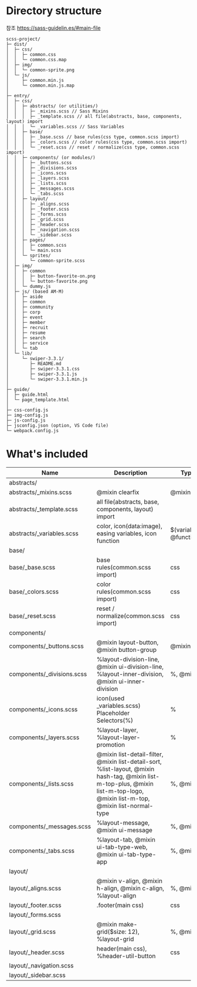 # Directory structure

참조 https://sass-guidelin.es/#main-file

```
scss-project/
├─ dist/
│  ├─ css/
│  │  ├─ common.css
│  │  └─ common.css.map
│  ├─ img/
│  │  └─ common-sprite.png
│  └─ js/
│     ├─ common.min.js
│     └─ common.min.js.map
│
├─ entry/
│  ├─ css/
│  │  ├─ abstracts/ (or utilities/)
│  │  │  ├─ _mixins.scss // Sass Mixins
│  │  │  ├─ _template.scss // all file(abstracts, base, components, layout) import
│  │  │  └─ _variables.scss // Sass Variables
│  │  ├─ base/
│  │  │  ├─ _base.scss // base rules(css type, common.scss import)
│  │  │  ├─ _colors.scss // color rules(css type, common.scss import)
│  │  │  └─ _reset.scss // reset / normalize(css type, common.scss import)
│  │  ├─ components/ (or modules/)
│  │  │  ├─ _buttons.scss
│  │  │  ├─ _divisions.scss
│  │  │  ├─ _icons.scss
│  │  │  ├─ _layers.scss
│  │  │  ├─ _lists.scss
│  │  │  ├─ _messages.scss
│  │  │  └─ _tabs.scss
│  │  ├─ layout/
│  │  │  ├─ _aligns.scss
│  │  │  ├─ _footer.scss
│  │  │  ├─ _forms.scss
│  │  │  ├─ _grid.scss
│  │  │  ├─ _header.scss
│  │  │  ├─ _navigation.scss
│  │  │  └─ _sidebar.scss
│  │  ├─ pages/
│  │  │  ├─ common.scss
│  │  │  └─ main.scss
│  │  └─ sprites/
│  │     └─ common-sprite.scss
│  ├─ img/
│  │  ├─ common
│  │  │  ├─ button-favorite-on.png
│  │  │  └─ button-favorite.png
│  │  └─ dummy.js
│  ├─ js/ (based AM-M)
│  │  ├─ aside
│  │  ├─ common
│  │  ├─ community
│  │  ├─ corp
│  │  ├─ event
│  │  ├─ member
│  │  ├─ recruit
│  │  ├─ resume
│  │  ├─ search
│  │  ├─ service
│  │  └─ tab
│  └─ lib/
│     └─ swiper-3.3.1/
│        ├─ README.md
│        ├─ swiper-3.3.1.css
│        ├─ swiper-3.3.1.js
│        └─ swiper-3.3.1.min.js
│
├─ guide/
│  ├─ guide.html
│  └─ page_template.html
│
├─ css-config.js
├─ img-config.js
├─ js-config.js
├─ jsconfig.json (option, VS Code file)
└─ webpack.config.js
```

# What's included

| Name                        | Description                                                                                                                                                                   | Type                     |
| --------------------------- | ----------------------------------------------------------------------------------------------------------------------------------------------------------------------------- | ------------------------ |
| abstracts/                  |                                                                                                                                                                               |                          |
| abstracts/\_mixins.scss     | @mixin clearfix                                                                                                                                                               | @mixin                   |
| abstracts/\_template.scss   | all file(abstracts, base, components, layout) import                                                                                                                          |                          |
| abstracts/\_variables.scss  | color, icon(data:image), easing variables, icon function                                                                                                                      | \$(variables), @function |
| base/                       |                                                                                                                                                                               |                          |
| base/\_base.scss            | base rules(common.scss import)                                                                                                                                                | css                      |
| base/\_colors.scss          | color rules(common.scss import)                                                                                                                                               | css                      |
| base/\_reset.scss           | reset / normalize(common.scss import)                                                                                                                                         | css                      |
| components/                 |                                                                                                                                                                               |                          |
| components/\_buttons.scss   | @mixin layout-button, @mixin button-group                                                                                                                                     | @mixin                   |
| components/\_divisions.scss | %layout-division-line, @mixin ui-division-line, %layout-inner-division, @mixin ui-inner-division                                                                              | %, @mixin                |
| components/\_icons.scss     | icon(used \_variables.scss) Placeholder Selectors(%)                                                                                                                          | %                        |
| components/\_layers.scss    | %layout-layer, %layout-layer-promotion                                                                                                                                        | %                        |
| components/\_lists.scss     | @mixin list-detail-filter, @mixin list-detail-sort, %list-layout, @mixin hash-tag, @mixin list-m-top-plus, @mixin list-m-top-logo, @mixin list-m-top, @mixin list-normal-type | %, @mixin                |
| components/\_messages.scss  | %layout-message, @mixin ui-message                                                                                                                                            | %, @mixin                |
| components/\_tabs.scss      | %layout-tab, @mixin ui-tab-type-web, @mixin ui-tab-type-app                                                                                                                   | %, @mixin                |
| layout/                     |                                                                                                                                                                               |                          |
| layout/\_aligns.scss        | @mixin v-align, @mixin h-align, @mixin c-align, %layout-align                                                                                                                 | %, @mixin                |
| layout/\_footer.scss        | .footer(main css)                                                                                                                                                             | css                      |
| layout/\_forms.scss         |                                                                                                                                                                               |                          |
| layout/\_grid.scss          | @mixin make-grid(\$size: 12), %layout-grid                                                                                                                                    | %, @mixin                |
| layout/\_header.scss        | header(main css), %header-util-button                                                                                                                                         | css                      |
| layout/\_navigation.scss    |                                                                                                                                                                               |                          |
| layout/\_sidebar.scss       |                                                                                                                                                                               |                          |
